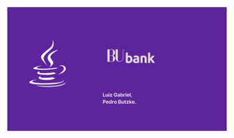 <img src="https://github.com/LuizGabe/Bubank/blob/dev/assets/Apresentacao%20Parcial_page-0001.jpg" alt="Bubank Logo">
